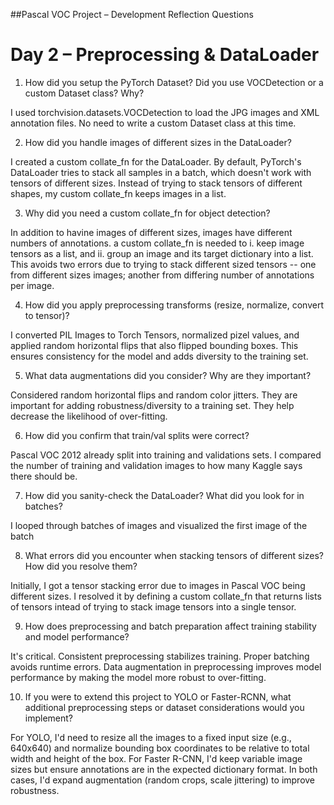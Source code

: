 ##Pascal VOC Project – Development Reflection Questions
# Day 2 – Preprocessing & DataLoader

1. How did you setup the PyTorch Dataset? Did you use VOCDetection or a custom Dataset class? Why?

I used torchvision.datasets.VOCDetection to load the JPG images and XML annotation files. No need to write a custom Dataset class at this time.

2. How did you handle images of different sizes in the DataLoader?

I created a custom collate_fn for the DataLoader. By default, PyTorch's DataLoader tries to stack all samples in a batch, which doesn't work with tensors of different sizes. Instead of trying to stack tensors of different shapes, my custom collate_fn keeps images in a list. 

3. Why did you need a custom collate_fn for object detection?

In addition to havine images of different sizes, images have different numbers of annotations. a custom collate_fn is needed to i. keep image tensors as a list, and ii. group an image and its target dictionary into a list. This avoids two errors due to trying to stack different sized tensors -- one from different sizes images; another from differing number of annotations per image.  

4. How did you apply preprocessing transforms (resize, normalize, convert to tensor)?

I converted PIL Images to Torch Tensors, normalized pizel values, and applied random horizontal flips that also flipped bounding boxes. This ensures consistency for the model and adds diversity to the training set. 

5. What data augmentations did you consider? Why are they important?

Considered random horizontal flips and random color jitters.
They are important for adding robustness/diversity to a training set. They help decrease the likelihood of over-fitting.

6. How did you confirm that train/val splits were correct?

Pascal VOC 2012 already split into training and validations sets. I compared the number of training and validation images to how many Kaggle says there should be.

7. How did you sanity-check the DataLoader? What did you look for in batches?

I looped through batches of images and visualized the first image of the batch

8. What errors did you encounter when stacking tensors of different sizes? How did you resolve them?

Initially, I got a tensor stacking error due to images in Pascal VOC being different sizes. I resolved it by defining a custom collate_fn that returns lists of tensors intead of trying to stack image tensors into a single tensor.

9. How does preprocessing and batch preparation affect training stability and model performance?

It's critical. Consistent preprocessing stabilizes training. Proper batching avoids runtime errors. Data augmentation in preprocessing improves model performance by making the model more robust to over-fitting.

10. If you were to extend this project to YOLO or Faster-RCNN, what additional preprocessing steps or dataset considerations would you implement?

For YOLO, I'd need to resize all the images to a fixed input size (e.g., 640x640) and normalize bounding box coordinates to be relative to total width and height of the box. For Faster R-CNN, I'd keep variable image sizes but ensure annotations are in the expected dictionary format. In both cases, I'd expand augmentation (random crops, scale jittering) to improve robustness.